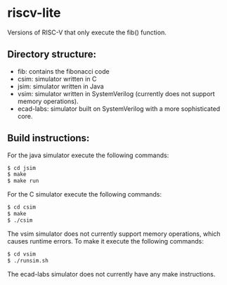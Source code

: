 # riscv-lite
Versions of RISC-V that only execute the fib() function.

## Directory structure:
- fib: contains the fibonacci code
- csim: simulator written in C
- jsim: simulator written in Java
- vsim: simulator written in SystemVerilog (currently does not support memory operations).
- ecad-labs: simulator built on SystemVerilog with a more sophisticated core.

## Build instructions:
For the java simulator execute the following commands:
```sh
$ cd jsim
$ make
$ make run
```

For the C simulator execute the following commands:
```sh
$ cd csim
$ make
$ ./csim
```

The vsim simulator does not currently support memory operations, which causes runtime errors. To make it execute the following commands:
```sh
$ cd vsim
$ ./runsim.sh
```

The ecad-labs simulator does not currently have any make instructions.
